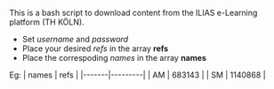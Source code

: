 This is a bash script to download content from the ILIAS e-Learning platform (TH KÖLN).

  * Set *username* and *password*
  * Place your desired *refs* in the array __refs__
  * Place the correspoding *names* in the array __names__

Eg:
| names | refs    |
|-------|---------|
| AM    | 683143  |
| SM    | 1140868 | 

